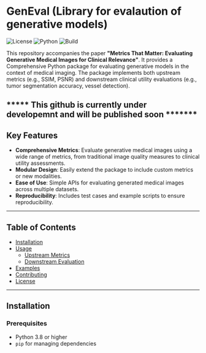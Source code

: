 # GenEval (Library for evalaution of generative models)

![License](https://img.shields.io/badge/license-MIT-green)
![Python](https://img.shields.io/badge/python-3.8%2B-blue)
![Build](https://img.shields.io/github/actions/workflow/status/your-username/generative-metrics-medical-imaging/tests.yml?branch=main)

This repository accompanies the paper **"Metrics That Matter: Evaluating Generative Medical Images for Clinical Relevance"**. It provides a Comprehensive Python package for evaluating generative models in the context of medical imaging. The package implements both upstream metrics (e.g., SSIM, PSNR) and downstream clinical utility evaluations (e.g., tumor segmentation accuracy, vessel detection).


***** This github is currently under developemnt and will be published soon *******
---

## Key Features

- **Comprehensive Metrics**: Evaluate generative medical images using a wide range of metrics, from traditional image quality measures to clinical utility assessments.
- **Modular Design**: Easily extend the package to include custom metrics or new modalities.
- **Ease of Use**: Simple APIs for evaluating generated medical images across multiple datasets.
- **Reproducibility**: Includes test cases and example scripts to ensure reproducibility.

---

## Table of Contents

- [Installation](#installation)
- [Usage](#usage)
  - [Upstream Metrics](#upstream-metrics)
  - [Downstream Evaluation](#downstream-evaluation)
- [Examples](#examples)
- [Contributing](#contributing)
- [License](#license)

---

## Installation

### Prerequisites
- Python 3.8 or higher
- `pip` for managing dependencies





